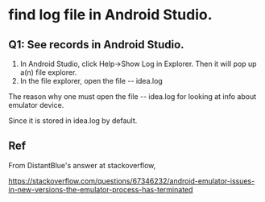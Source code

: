 # find log file in Android Studio.
## Q1: See records in Android Studio.
1. In Android Studio, click Help->Show Log in Explorer. Then it will pop up a(n) file explorer.
2. In the file explorer, open the file -- idea.log

The reason why one must open the file -- idea.log for looking at info about emulator device.

Since it is stored in idea.log by default.

## Ref
From DistantBlue's answer at stackoverflow,

https://stackoverflow.com/questions/67346232/android-emulator-issues-in-new-versions-the-emulator-process-has-terminated

